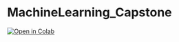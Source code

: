 # MachineLearning_Capstone

[![Open in Colab](https://colab.research.google.com/assets/colab-badge.svg)](https://colab.research.google.com/github/sneha756/MachineLearning_Capstone/blob/main/MachineLearning_Capstone4.ipynb.ipynb)
